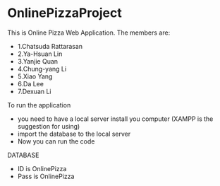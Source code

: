 # OnlinePizzaProject
This is Online Pizza Web Application.
The members are:

- 1.Chatsuda Rattarasan
- 2.Ya-Hsuan Lin
- 3.Yanjie Quan
- 4.Chung-yang Li
- 5.Xiao Yang  
- 6.Da Lee
- 7.Dexuan Li

To run the application
- you need to have a local server install you computer (XAMPP is the suggestion for using)
- import the database to the local server
- Now you can run the code

DATABASE
- ID is OnlinePizza
- Pass is OnlinePizza
